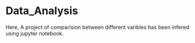 # Data_Analysis

Here, A project of comparision between different varibles has been infered using jupyter notebook. 
